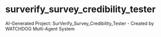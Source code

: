 # surverify_survey_credibility_tester
AI-Generated Project: SurVerify_Survey_Credibility_Tester - Created by WATCHDOG Multi-Agent System
